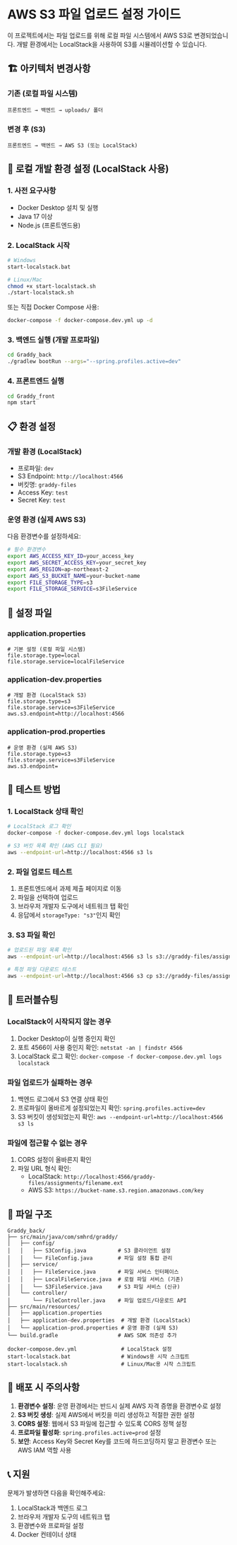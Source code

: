 # AWS S3 파일 업로드 설정 가이드

이 프로젝트에서는 파일 업로드를 위해 로컬 파일 시스템에서 AWS S3로 변경되었습니다. 
개발 환경에서는 LocalStack을 사용하여 S3를 시뮬레이션할 수 있습니다.

## 🏗️ 아키텍처 변경사항

### 기존 (로컬 파일 시스템)
```
프론트엔드 → 백엔드 → uploads/ 폴더
```

### 변경 후 (S3)
```
프론트엔드 → 백엔드 → AWS S3 (또는 LocalStack)
```

## 🧪 로컬 개발 환경 설정 (LocalStack 사용)

### 1. 사전 요구사항
- Docker Desktop 설치 및 실행
- Java 17 이상
- Node.js (프론트엔드용)

### 2. LocalStack 시작
```bash
# Windows
start-localstack.bat

# Linux/Mac
chmod +x start-localstack.sh
./start-localstack.sh
```

또는 직접 Docker Compose 사용:
```bash
docker-compose -f docker-compose.dev.yml up -d
```

### 3. 백엔드 실행 (개발 프로파일)
```bash
cd Graddy_back
./gradlew bootRun --args="--spring.profiles.active=dev"
```

### 4. 프론트엔드 실행
```bash
cd Graddy_front
npm start
```

## 📋 환경 설정

### 개발 환경 (LocalStack)
- 프로파일: `dev`
- S3 Endpoint: `http://localhost:4566`
- 버킷명: `graddy-files`
- Access Key: `test`
- Secret Key: `test`

### 운영 환경 (실제 AWS S3)
다음 환경변수를 설정하세요:
```bash
# 필수 환경변수
export AWS_ACCESS_KEY_ID=your_access_key
export AWS_SECRET_ACCESS_KEY=your_secret_key
export AWS_REGION=ap-northeast-2
export AWS_S3_BUCKET_NAME=your-bucket-name
export FILE_STORAGE_TYPE=s3
export FILE_STORAGE_SERVICE=s3FileService
```

## 🔧 설정 파일

### application.properties
```properties
# 기본 설정 (로컬 파일 시스템)
file.storage.type=local
file.storage.service=localFileService
```

### application-dev.properties
```properties
# 개발 환경 (LocalStack S3)
file.storage.type=s3
file.storage.service=s3FileService
aws.s3.endpoint=http://localhost:4566
```

### application-prod.properties
```properties
# 운영 환경 (실제 AWS S3)
file.storage.type=s3
file.storage.service=s3FileService
aws.s3.endpoint=
```

## 🧪 테스트 방법

### 1. LocalStack 상태 확인
```bash
# LocalStack 로그 확인
docker-compose -f docker-compose.dev.yml logs localstack

# S3 버킷 목록 확인 (AWS CLI 필요)
aws --endpoint-url=http://localhost:4566 s3 ls
```

### 2. 파일 업로드 테스트
1. 프론트엔드에서 과제 제출 페이지로 이동
2. 파일을 선택하여 업로드
3. 브라우저 개발자 도구에서 네트워크 탭 확인
4. 응답에서 `storageType: "s3"`인지 확인

### 3. S3 파일 확인
```bash
# 업로드된 파일 목록 확인
aws --endpoint-url=http://localhost:4566 s3 ls s3://graddy-files/assignments/

# 특정 파일 다운로드 테스트
aws --endpoint-url=http://localhost:4566 s3 cp s3://graddy-files/assignments/filename.ext ./
```

## 🐛 트러블슈팅

### LocalStack이 시작되지 않는 경우
1. Docker Desktop이 실행 중인지 확인
2. 포트 4566이 사용 중인지 확인: `netstat -an | findstr 4566`
3. LocalStack 로그 확인: `docker-compose -f docker-compose.dev.yml logs localstack`

### 파일 업로드가 실패하는 경우
1. 백엔드 로그에서 S3 연결 상태 확인
2. 프로파일이 올바르게 설정되었는지 확인: `spring.profiles.active=dev`
3. S3 버킷이 생성되었는지 확인: `aws --endpoint-url=http://localhost:4566 s3 ls`

### 파일에 접근할 수 없는 경우
1. CORS 설정이 올바른지 확인
2. 파일 URL 형식 확인:
   - LocalStack: `http://localhost:4566/graddy-files/assignments/filename.ext`
   - AWS S3: `https://bucket-name.s3.region.amazonaws.com/key`

## 📁 파일 구조

```
Graddy_back/
├── src/main/java/com/smhrd/graddy/
│   ├── config/
│   │   ├── S3Config.java          # S3 클라이언트 설정
│   │   └── FileConfig.java        # 파일 설정 통합 관리
│   ├── service/
│   │   ├── FileService.java       # 파일 서비스 인터페이스
│   │   ├── LocalFileService.java  # 로컬 파일 서비스 (기존)
│   │   └── S3FileService.java     # S3 파일 서비스 (신규)
│   └── controller/
│       └── FileController.java    # 파일 업로드/다운로드 API
├── src/main/resources/
│   ├── application.properties
│   ├── application-dev.properties  # 개발 환경 (LocalStack)
│   └── application-prod.properties # 운영 환경 (실제 S3)
└── build.gradle                   # AWS SDK 의존성 추가

docker-compose.dev.yml              # LocalStack 설정
start-localstack.bat                # Windows용 시작 스크립트
start-localstack.sh                 # Linux/Mac용 시작 스크립트
```

## 🚀 배포 시 주의사항

1. **환경변수 설정**: 운영 환경에서는 반드시 실제 AWS 자격 증명을 환경변수로 설정
2. **S3 버킷 생성**: 실제 AWS에서 버킷을 미리 생성하고 적절한 권한 설정
3. **CORS 설정**: 웹에서 S3 파일에 접근할 수 있도록 CORS 정책 설정
4. **프로파일 활성화**: `spring.profiles.active=prod` 설정
5. **보안**: Access Key와 Secret Key를 코드에 하드코딩하지 말고 환경변수 또는 AWS IAM 역할 사용

## 📞 지원

문제가 발생하면 다음을 확인해주세요:
1. LocalStack과 백엔드 로그
2. 브라우저 개발자 도구의 네트워크 탭
3. 환경변수와 프로파일 설정
4. Docker 컨테이너 상태
